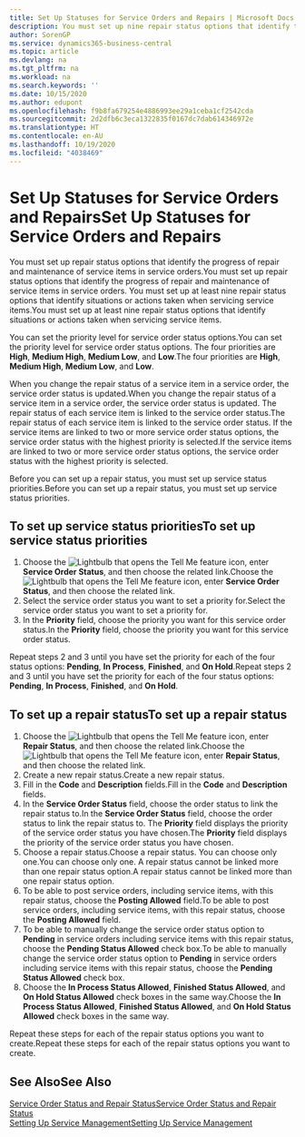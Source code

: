 ```yaml
---
title: Set Up Statuses for Service Orders and Repairs | Microsoft Docs
description: You must set up nine repair status options that identify the progress of repair and maintenance of service items in service orders.
author: SorenGP
ms.service: dynamics365-business-central
ms.topic: article
ms.devlang: na
ms.tgt_pltfrm: na
ms.workload: na
ms.search.keywords: ''
ms.date: 10/15/2020
ms.author: edupont
ms.openlocfilehash: f9b8fa679254e4886993ee29a1ceba1cf2542cda
ms.sourcegitcommit: 2d2dfb6c3eca1322835f0167dc7dab614346972e
ms.translationtype: HT
ms.contentlocale: en-AU
ms.lasthandoff: 10/19/2020
ms.locfileid: "4038469"
---
```

# <a name="set-up-statuses-for-service-orders-and-repairs"></a><span data-ttu-id="015c5-103">Set Up Statuses for Service Orders and Repairs</span><span class="sxs-lookup"><span data-stu-id="015c5-103">Set Up Statuses for Service Orders and Repairs</span></span>

<span data-ttu-id="015c5-104">You must set up repair status options that identify the progress of repair and maintenance of service items in service orders.</span><span class="sxs-lookup"><span data-stu-id="015c5-104">You must set up repair status options that identify the progress of repair and maintenance of service items in service orders.</span></span> <span data-ttu-id="015c5-105">You must set up at least nine repair status options that identify situations or actions taken when servicing service items.</span><span class="sxs-lookup"><span data-stu-id="015c5-105">You must set up at least nine repair status options that identify situations or actions taken when servicing service items.</span></span>  

<span data-ttu-id="015c5-106">You can set the priority level for service order status options.</span><span class="sxs-lookup"><span data-stu-id="015c5-106">You can set the priority level for service order status options.</span></span> <span data-ttu-id="015c5-107">The four priorities are **High**, **Medium High**, **Medium Low**, and **Low**.</span><span class="sxs-lookup"><span data-stu-id="015c5-107">The four priorities are **High**, **Medium High**, **Medium Low**, and **Low**.</span></span>  

<span data-ttu-id="015c5-108">When you change the repair status of a service item in a service order, the service order status is updated.</span><span class="sxs-lookup"><span data-stu-id="015c5-108">When you change the repair status of a service item in a service order, the service order status is updated.</span></span> <span data-ttu-id="015c5-109">The repair status of each service item is linked to the service order status.</span><span class="sxs-lookup"><span data-stu-id="015c5-109">The repair status of each service item is linked to the service order status.</span></span> <span data-ttu-id="015c5-110">If the service items are linked to two or more service order status options, the service order status with the highest priority is selected.</span><span class="sxs-lookup"><span data-stu-id="015c5-110">If the service items are linked to two or more service order status options, the service order status with the highest priority is selected.</span></span>  

<span data-ttu-id="015c5-111">Before you can set up a repair status, you must set up service status priorities.</span><span class="sxs-lookup"><span data-stu-id="015c5-111">Before you can set up a repair status, you must set up service status priorities.</span></span>

## <a name="to-set-up-service-status-priorities"></a><span data-ttu-id="015c5-112">To set up service status priorities</span><span class="sxs-lookup"><span data-stu-id="015c5-112">To set up service status priorities</span></span>

1. <span data-ttu-id="015c5-113">Choose the ![Lightbulb that opens the Tell Me feature](media/ui-search/search_small.png "Tell me what you want to do") icon, enter **Service Order Status**, and then choose the related link.</span><span class="sxs-lookup"><span data-stu-id="015c5-113">Choose the ![Lightbulb that opens the Tell Me feature](media/ui-search/search_small.png "Tell me what you want to do") icon, enter **Service Order Status**, and then choose the related link.</span></span>  
2. <span data-ttu-id="015c5-114">Select the service order status you want to set a priority for.</span><span class="sxs-lookup"><span data-stu-id="015c5-114">Select the service order status you want to set a priority for.</span></span>  
3. <span data-ttu-id="015c5-115">In the **Priority** field, choose the priority you want for this service order status.</span><span class="sxs-lookup"><span data-stu-id="015c5-115">In the **Priority** field, choose the priority you want for this service order status.</span></span>  

<span data-ttu-id="015c5-116">Repeat steps 2 and 3 until you have set the priority for each of the four status options: **Pending**, **In Process**, **Finished**, and **On Hold**.</span><span class="sxs-lookup"><span data-stu-id="015c5-116">Repeat steps 2 and 3 until you have set the priority for each of the four status options: **Pending**, **In Process**, **Finished**, and **On Hold**.</span></span>  

## <a name="to-set-up-a-repair-status"></a><span data-ttu-id="015c5-117">To set up a repair status</span><span class="sxs-lookup"><span data-stu-id="015c5-117">To set up a repair status</span></span>

1. <span data-ttu-id="015c5-118">Choose the ![Lightbulb that opens the Tell Me feature](media/ui-search/search_small.png "Tell me what you want to do") icon, enter **Repair Status**, and then choose the related link.</span><span class="sxs-lookup"><span data-stu-id="015c5-118">Choose the ![Lightbulb that opens the Tell Me feature](media/ui-search/search_small.png "Tell me what you want to do") icon, enter **Repair Status**, and then choose the related link.</span></span>
2. <span data-ttu-id="015c5-119">Create a new repair status.</span><span class="sxs-lookup"><span data-stu-id="015c5-119">Create a new repair status.</span></span>  
3. <span data-ttu-id="015c5-120">Fill in the **Code** and **Description** fields.</span><span class="sxs-lookup"><span data-stu-id="015c5-120">Fill in the **Code** and **Description** fields.</span></span>  
4. <span data-ttu-id="015c5-121">In the **Service Order Status** field, choose the order status to link the repair status to.</span><span class="sxs-lookup"><span data-stu-id="015c5-121">In the **Service Order Status** field, choose the order status to link the repair status to.</span></span> <span data-ttu-id="015c5-122">The **Priority** field displays the priority of the service order status you have chosen.</span><span class="sxs-lookup"><span data-stu-id="015c5-122">The **Priority** field displays the priority of the service order status you have chosen.</span></span>  
5. <span data-ttu-id="015c5-123">Choose a repair status.</span><span class="sxs-lookup"><span data-stu-id="015c5-123">Choose a repair status.</span></span> <span data-ttu-id="015c5-124">You can choose only one.</span><span class="sxs-lookup"><span data-stu-id="015c5-124">You can choose only one.</span></span> <span data-ttu-id="015c5-125">A repair status cannot be linked more than one repair status option.</span><span class="sxs-lookup"><span data-stu-id="015c5-125">A repair status cannot be linked more than one repair status option.</span></span>  
6. <span data-ttu-id="015c5-126">To be able to post service orders, including service items, with this repair status, choose the **Posting Allowed** field.</span><span class="sxs-lookup"><span data-stu-id="015c5-126">To be able to post service orders, including service items, with this repair status, choose the **Posting Allowed** field.</span></span>  
7. <span data-ttu-id="015c5-127">To be able to manually change the service order status option to **Pending** in service orders including service items with this repair status, choose the **Pending Status Allowed** check box.</span><span class="sxs-lookup"><span data-stu-id="015c5-127">To be able to manually change the service order status option to **Pending** in service orders including service items with this repair status, choose the **Pending Status Allowed** check box.</span></span>  
8. <span data-ttu-id="015c5-128">Choose the **In Process Status Allowed**, **Finished Status Allowed**, and **On Hold Status Allowed** check boxes in the same way.</span><span class="sxs-lookup"><span data-stu-id="015c5-128">Choose the **In Process Status Allowed**, **Finished Status Allowed**, and **On Hold Status Allowed** check boxes in the same way.</span></span>

<span data-ttu-id="015c5-129">Repeat these steps for each of the repair status options you want to create.</span><span class="sxs-lookup"><span data-stu-id="015c5-129">Repeat these steps for each of the repair status options you want to create.</span></span>

## <a name="see-also"></a><span data-ttu-id="015c5-130">See Also</span><span class="sxs-lookup"><span data-stu-id="015c5-130">See Also</span></span>

[<span data-ttu-id="015c5-131">Service Order Status and Repair Status</span><span class="sxs-lookup"><span data-stu-id="015c5-131">Service Order Status and Repair Status</span></span>](service-service-order-status-and-repair-status.md)  
[<span data-ttu-id="015c5-132">Setting Up Service Management</span><span class="sxs-lookup"><span data-stu-id="015c5-132">Setting Up Service Management</span></span>](service-setup-service.md)  
